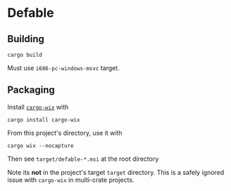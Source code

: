 # Defable

## Building

```
cargo build
```

Must use `i686-pc-windows-msvc` target.

## Packaging

Install [`cargo-wix`](https://github.com/volks73/cargo-wix) with

```
cargo install cargo-wix
```

From this project's directory, use it with

```
cargo wix --nocapture
```

Then see `target/defable-*.msi` at the root directory

Note its **not** in the project's target `target` directory. This is a safely ignored issue with `cargo-wix` in multi-crate projects.